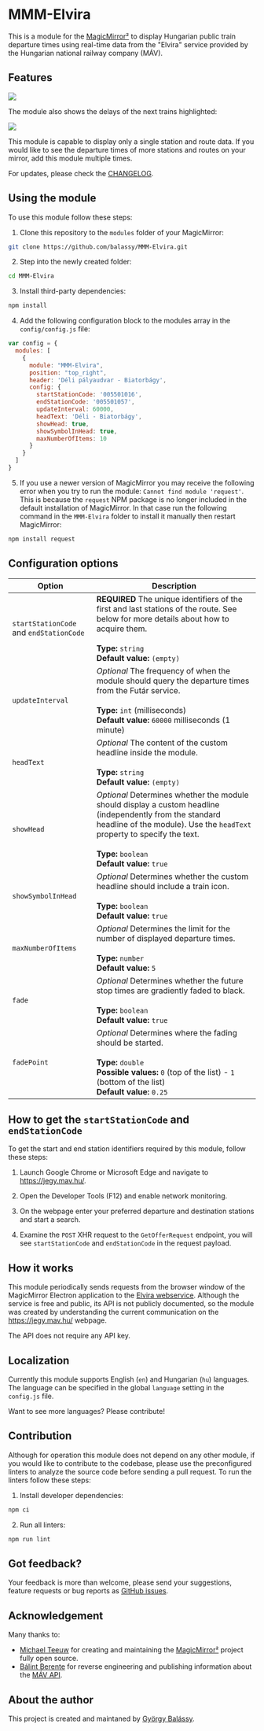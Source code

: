 # MMM-Elvira

This is a module for the [MagicMirror²](https://github.com/MichMich/MagicMirror/) to display Hungarian public train departure times using real-time data from the "Elvira" service provided by the Hungarian national railway company (MÁV).

## Features

![](./doc/screenshot.png)

The module also shows the delays of the next trains highlighted:

![](./doc/screenshot-delayed.png)

This module is capable to display only a single station and route data. If you would like to see the departure times of more stations and routes on your mirror, add this module multiple times.

For updates, please check the [CHANGELOG](https://github.com/balassy/MMM-Elvira/blob/master/CHANGELOG.md).


## Using the module

To use this module follow these steps:

1. Clone this repository to the `modules` folder of your MagicMirror:

```bash
git clone https://github.com/balassy/MMM-Elvira.git
```

2. Step into the newly created folder:

```bash
cd MMM-Elvira
```

3. Install third-party dependencies:

```bash
npm install
```

4. Add the following configuration block to the modules array in the `config/config.js` file:

```js
var config = {
  modules: [
    {
      module: "MMM-Elvira",
      position: "top_right",
      header: 'Déli pályaudvar - Biatorbágy',
      config: {
        startStationCode: '005501016',
        endStationCode: '005501057',
        updateInterval: 60000,
        headText: 'Déli - Biatorbágy',
        showHead: true,
        showSymbolInHead: true,
        maxNumberOfItems: 10
      }
    }
  ]
}
```

5. If you use a newer version of MagicMirror you may receive the following error when you try to run the module: `Cannot find module 'request'`. This is because the `request` NPM package is no longer included in the default installation of MagicMirror. In that case run the following command in the `MMM-Elvira` folder to install it manually then restart MagicMirror:

```bash
npm install request
```

## Configuration options

| Option                 | Description
|------------------------|-----------
| `startStationCode` and `endStationCode` | **REQUIRED** The unique identifiers of the first and last stations of the route. See below for more details about how to acquire them.<br><br> **Type:** `string` <br>**Default value:** `(empty)`
| `updateInterval`       | *Optional* The frequency of when the module should query the departure times from the Futár service. <br><br>**Type:** `int` (milliseconds) <br>**Default value:** `60000` milliseconds (1 minute)
| `headText`             | *Optional* The content of the custom headline inside the module.  <br><br>**Type:** `string` <br>**Default value:** `(empty)`
| `showHead`             | *Optional* Determines whether the module should display a custom headline (independently from the standard headline of the module). Use the `headText` property to specify the text. <br><br>**Type:** `boolean` <br>**Default value:** `true`
| `showSymbolInHead`     | *Optional* Determines whether the custom headline should include a train icon.<br><br>**Type:** `boolean`  <br>**Default value:** `true`
| `maxNumberOfItems`     | *Optional* Determines the limit for the number of displayed departure times. <br><br>**Type:** `number`  <br>**Default value:** `5`
| `fade`                 | *Optional* Determines whether the future stop times are gradiently faded to black.<br><br>**Type:** `boolean`  <br>**Default value:** `true`
| `fadePoint`            | *Optional* Determines where the fading should be started.<br><br>**Type:** `double`<br>**Possible values:** `0` (top of the list) - `1` (bottom of the list)<br>**Default value:** `0.25`

## How to get the `startStationCode` and `endStationCode`

To get the start and end station identifiers required by this module, follow these steps:

1. Launch Google Chrome or Microsoft Edge and navigate to https://jegy.mav.hu/.

2. Open the Developer Tools (F12) and enable network monitoring.

3. On the webpage enter your preferred departure and destination stations and start a search.

4. Examine the `POST` XHR request to the `GetOfferRequest` endpoint, you will see `startStationCode` and `endStationCode` in the request payload. 

## How it works

This module periodically sends requests from the browser window of the MagicMirror Electron application to the [Elvira webservice](https://jegy-a.mav.hu/). Although the service is free and public, its API is not publicly documented, so the module was created by understanding the current communication on the https://jegy.mav.hu/ webpage.

The API does not require any API key.

## Localization

Currently this module supports English (`en`) and Hungarian (`hu`) languages. The language can be specified in the global `language` setting in the `config.js` file.

Want to see more languages? Please contribute!

## Contribution

Although for operation this module does not depend on any other module, if you would like to contribute to the codebase, please use the preconfigured linters to analyze the source code before sending a pull request. To run the linters follow these steps:

1. Install developer dependencies:

```bash
npm ci
```

2. Run all linters:

```bash
npm run lint
```

## Got feedback?

Your feedback is more than welcome, please send your suggestions, feature requests or bug reports as [GitHub issues](https://github.com/balassy/MMM-Elvira/issues).

## Acknowledgement

Many thanks to:
- [Michael Teeuw](https://github.com/MichMich) for creating and maintaining the [MagicMirror²](https://github.com/MichMich/MagicMirror/) project fully open source.
- [Bálint Berente](https://github.com/berenteb) for reverse engineering and publishing information about the [MÁV API](https://github.com/berenteb/mav-api).

## About the author

This project is created and maintaned by [György Balássy](https://www.linkedin.com/in/balassy).
